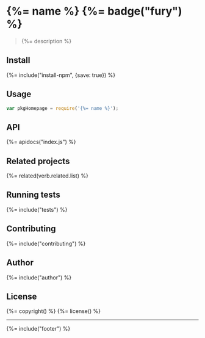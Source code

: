 # {%= name %} {%= badge("fury") %}

> {%= description %}

## Install
{%= include("install-npm", {save: true}) %}

## Usage

```js
var pkgHomepage = require('{%= name %}');
```

## API
{%= apidocs("index.js") %}

## Related projects
{%= related(verb.related.list) %}  

## Running tests
{%= include("tests") %}

## Contributing
{%= include("contributing") %}

## Author
{%= include("author") %}

## License
{%= copyright() %}
{%= license() %}

***

{%= include("footer") %}
